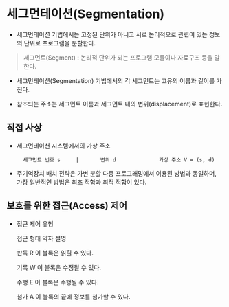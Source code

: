 # 세그먼테이션(Segmentation)

- 세그먼테이션 기법에서는 고정된 단위가 아니고 서로 논리적으로 관련이 있는 정보의 단위로 프로그램을 분할한다.

> 세그먼트(Segment) : 논리적 단위가 되는 프로그램 모듈이나 자료구조 등을 말한다.

- 세그먼테이션(Segmentation) 기법에서의 각 세그먼트는 고유의 이름과 길이를 가진다.

- 참조되는 주소는 세그먼트 이름과 세그먼트 내의 변위(displacement)로 표현한다.


## 직접 사상

- 세그먼테이션 시스템에서의 가상 주소

        세그먼트 번호 s     |       변위 d              가상 주소 V = (s, d)


- 주기억장치 배치 전략은 가변 분할 다중 프로그래밍에서 이용된 방법과 동일하며, 가장 일반적인 방법은 최초 적합과 최적 적합이 있다.


## 보호를 위한 접근(Access) 제어

- 접근 제어 유형

    접근 형태           약자            설명

    판독                R              이 블록은 읽힐 수 있다.

    기록                W              이 블록은 수정될 수 있다.

    수행                E              이 블록은 수행될 수 있다.

    첨가                A              이 블록의 끝에 정보를 첨가할 수 있다.